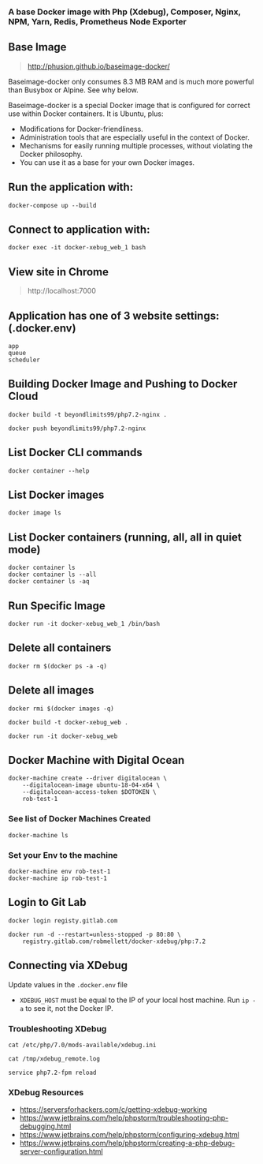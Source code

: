 ### A base Docker image with Php (Xdebug), Composer, Nginx, NPM, Yarn, Redis, Prometheus Node Exporter

## Base Image 
> http://phusion.github.io/baseimage-docker/

Baseimage-docker only consumes 8.3 MB RAM and is much more powerful than Busybox or Alpine. See why below.

Baseimage-docker is a special Docker image that is configured for correct use within Docker containers. It is Ubuntu, plus:

- Modifications for Docker-friendliness.
- Administration tools that are especially useful in the context of Docker.
- Mechanisms for easily running multiple processes, without violating the Docker philosophy.
- You can use it as a base for your own Docker images.

## Run the application with:
```
docker-compose up --build
```

## Connect to application with:
```
docker exec -it docker-xebug_web_1 bash
```

## View site in Chrome
> http://localhost:7000

## Application has one of 3 website settings: (.docker.env)
```
app
queue
scheduler
```

## Building Docker Image and Pushing to Docker Cloud
```
docker build -t beyondlimits99/php7.2-nginx .

docker push beyondlimits99/php7.2-nginx
```

## List Docker CLI commands
```docker
docker container --help
```

## List Docker images
```
docker image ls
```

## List Docker containers (running, all, all in quiet mode)
```
docker container ls
docker container ls --all
docker container ls -aq
```
## Run Specific Image
```
docker run -it docker-xebug_web_1 /bin/bash
```

## Delete all containers
```
docker rm $(docker ps -a -q)
```

## Delete all images
```
docker rmi $(docker images -q)

docker build -t docker-xebug_web . 

docker run -it docker-xebug_web
```

## Docker Machine with Digital Ocean
```
docker-machine create --driver digitalocean \
    --digitalocean-image ubuntu-18-04-x64 \
    --digitalocean-access-token $DOTOKEN \
    rob-test-1
```

### See list of Docker Machines Created
```
docker-machine ls
```

### Set your Env to the machine
```
docker-machine env rob-test-1
docker-machine ip rob-test-1
```

## Login to Git Lab
```
docker login registy.gitlab.com

docker run -d --restart=unless-stopped -p 80:80 \
    registry.gitlab.com/robmellett/docker-xdebug/php:7.2
```

## Connecting via XDebug
Update values in the `.docker.env` file
- `XDEBUG_HOST` must be equal to the IP of your local host machine. Run `ip -a` to see it, not the Docker IP.

### Troubleshooting XDebug
`cat /etc/php/7.0/mods-available/xdebug.ini`

`cat /tmp/xdebug_remote.log`

`service php7.2-fpm reload`

### XDebug Resources
- https://serversforhackers.com/c/getting-xdebug-working
- https://www.jetbrains.com/help/phpstorm/troubleshooting-php-debugging.html
- https://www.jetbrains.com/help/phpstorm/configuring-xdebug.html
- https://www.jetbrains.com/help/phpstorm/creating-a-php-debug-server-configuration.html
